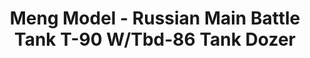 ---
layout: product
title: "Meng Model - Russian Main Battle Tank T-90 W/Tbd-86 Tank Dozer"
price: "7800" 
desc: "N/A"
img_path: "/assets/img/MM-TS-014.webp"
brand: "N/A"
available: false
special_offer: false
new: false
soon: false
cat: "010000"
subcat: "011000"
subsubcat: "0N/A"
sifra: "MM-TS-014"
popular: false
spec: false
---